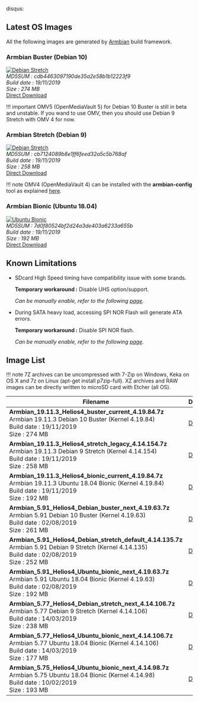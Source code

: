 disqus:

## Latest OS Images

All the following images are generated by [Armbian](https://www.armbian.com/helios4/) build framework.

### Armbian Buster (Debian 10)

[![Debian Stretch](/helios64/img/os/debian10.png)](https://dl.armbian.com/helios4/archive/Armbian_19.11.3_Helios4_buster_current_4.19.84.7z)<br>
*MD5SUM : cdb4463097190de35a2e58b1b12223f9<br>
Build date : 19/11/2019<br>
Size : 274 MB<br>*
[Direct Download](https://dl.armbian.com/helios4/archive/Armbian_19.11.3_Helios4_buster_current_4.19.84.7z)

!!! important
    OMV5 (OpenMediaVault 5) for Debian 10 Buster is still in beta and unstable. If you wand to use OMV, then you should use Debian 9 Stretch with OMV 4 for now.

### Armbian Stretch (Debian 9)

[![Debian Stretch](/helios64/img/os/debian9.png)](https://dl.armbian.com/helios4/archive/Armbian_19.11.3_Helios4_stretch_legacy_4.14.154.7z)<br>
*MD5SUM : cb7124089b8e1ff6feed32a5c5b768af<br>
Build date : 19/11/2019<br>
Size : 258 MB<br>*
[Direct Download](https://dl.armbian.com/helios4/archive/Armbian_19.11.3_Helios4_stretch_legacy_4.14.154.7z)

!!! note
    OMV4 (OpenMediaVault 4) can be installed with the **armbian-config** tool as explained [here](/helios4/omv/#install-openmediavault).

### Armbian Bionic (Ubuntu 18.04)

[![Ubuntu Bionic](/helios64/img/os/ubuntu.png)](https://dl.armbian.com/helios4/archive/Armbian_19.11.3_Helios4_bionic_current_4.19.84.7z)<br>
*MD5SUM : 7d0f80524bf2d24a3de403a6233a655b<br>
Build date : 19/11/2019<br>
Size : 192 MB<br>*
[Direct Download](https://dl.armbian.com/helios4/archive/Armbian_19.11.3_Helios4_bionic_current_4.19.84.7z)


## Known Limitations

- SDcard High Speed timing have compatibility issue with some brands.

    **Temporary workaround :** Disable UHS option/support.

    *Can be manually enable, refer to the following [page](/helios4/sdcard).*

- During SATA heavy load, accessing SPI NOR Flash will generate ATA errors.

    **Temporary workaround :** Disable SPI NOR flash.

    *Can be manually enable, refer to the following [page](/helios4/spi).*


## Image List

!!! note
    7Z archives can be uncompressed with 7-Zip on Windows, Keka on OS X and 7z on Linux (apt-get install p7zip-full). XZ archives and RAW images can be directly written to microSD card with Etcher (all OS).

Filename | Download | MD5
---------|----------|----
**Armbian_19.11.3_Helios4_buster_current_4.19.84.7z**<br>Armbian 19.11.3 Debian 10 Buster (Kernel 4.19.84)<br>Build date : 19/11/2019<br>Size : 274 MB|[Download](https://dl.armbian.com/helios4/archive/Armbian_19.11.3_Helios4_buster_current_4.19.84.7z)|cdb4463097190de35a2e58b1b12223f9
**Armbian_19.11.3_Helios4_stretch_legacy_4.14.154.7z**<br>Armbian 19.11.3 Debian 9 Stretch (Kernel 4.14.154)<br>Build date : 19/11/2019<br>Size : 258 MB|[Download](https://dl.armbian.com/helios4/archive/Armbian_19.11.3_Helios4_stretch_legacy_4.14.154.7z)|cb7124089b8e1ff6feed32a5c5b768af
**Armbian_19.11.3_Helios4_bionic_current_4.19.84.7z**<br>Armbian 19.11.3 Ubuntu 18.04 Bionic (Kernel 4.19.84)<br>Build date : 19/11/2019<br>Size : 192 MB|[Download](https://dl.armbian.com/helios4/archive/Armbian_19.11.3_Helios4_bionic_current_4.19.84.7z)|7d0f80524bf2d24a3de403a6233a655b
**Armbian_5.91_Helios4_Debian_buster_next_4.19.63.7z**<br>Armbian 5.91 Debian 10 Buster (Kernel 4.19.63)<br>Build date : 02/08/2019<br>Size : 261 MB|[Download](https://cdn.kobol.io/files/Armbian_5.91_Helios4_Debian_buster_next_4.19.63.7z)|9c48344c208dfa50b5868debe6fae629
**Armbian_5.91_Helios4_Debian_stretch_default_4.14.135.7z**<br>Armbian 5.91 Debian 9 Stretch (Kernel 4.14.135)<br>Build date : 02/08/2019<br>Size : 252 MB|[Download](https://cdn.kobol.io/files/Armbian_5.91_Helios4_Debian_stretch_default_4.14.135.7z)|e8416b359a7620bb01b5a13c6a10612f
**Armbian_5.91_Helios4_Ubuntu_bionic_next_4.19.63.7z**<br>Armbian 5.91 Ubuntu 18.04 Bionic (Kernel 4.19.63)<br>Build date : 02/08/2019<br>Size : 192 MB|[Download](https://cdn.kobol.io/files/Armbian_5.91_Helios4_Ubuntu_bionic_next_4.19.63.7z)|62983d7519f15e67355d6dd5e60ee353
**Armbian_5.77_Helios4_Debian_stretch_next_4.14.106.7z**<br>Armbian 5.77 Debian 9 Stretch (Kernel 4.14.106)<br>Build date : 14/03/2019<br>Size : 238 MB|[Download](https://cdn.kobol.io/files/Armbian_5.77_Helios4_Debian_stretch_next_4.14.106.7z)|5f2e19d6ecf8a35de89c881fb06bd56e
**Armbian_5.77_Helios4_Ubuntu_bionic_next_4.14.106.7z**<br>Armbian 5.77 Ubuntu 18.04 Bionic (Kernel 4.14.106)<br>Build date : 14/03/2019<br>Size : 177 MB|[Download](https://cdn.kobol.io/files/Armbian_5.77_Helios4_Ubuntu_bionic_next_4.14.106.7z)|90805f23c5c6491bbf1b251f4d3d74a0
**Armbian_5.75_Helios4_Ubuntu_bionic_next_4.14.98.7z**<br>Armbian 5.75 Ubuntu 18.04 Bionic (Kernel 4.14.98)<br>Build date : 10/02/2019<br>Size : 193 MB|[Download](https://dl.armbian.com/helios4/archive/Armbian_5.75_Helios4_Ubuntu_bionic_next_4.14.98.7z)|d70b2d51b29e6729c33bbec90825f47a
